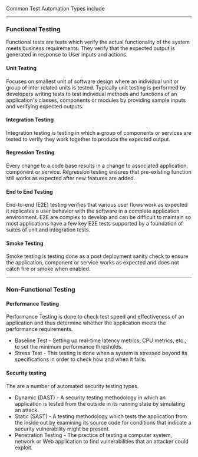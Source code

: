 Common Test Automation Types include

---

### Functional Testing

 Functional tests are tests which verify the actual functionality of the system meets business requirements. They verify that the expected output is generated in response to User inputs and actions.

#### Unit Testing

Focuses on smallest unit of software design where an individual unit or group of inter related units is tested. Typically unit testing is performed by developers writing tests to test individual methods and functions of an application's classes, components or modules by providing sample inputs and verifying expected outputs.

#### Integration Testing

Integration testing is testing in which a group of components or services are tested to verify they work together to produce the expected output.

#### Regression Testing

Every change to a code base results in a change to associated application, component or service. Regression testing ensures that pre-existing function still works as expected after new features are added.

#### End to End Testing

End-to-end (E2E) testing verifies that various user flows work as expected it replicates a user behavior with the software in a complete application environment. E2E are complex to develop and can be difficult to maintain so most applications have a few key E2E tests supported by a foundation of suites of unit and integration tests.

#### Smoke Testing

Smoke testing is testing done as a post deployment sanity check to ensure the application, component or service works as expected and does not catch fire or smoke when enabled.

---

### Non-Functional Testing

#### Performance Testing

Performance Testing is done to check test speed and effectiveness of an application and thus determine whether the application meets the performance requirements.

- Baseline Test - Setting up real-time latency metrics, CPU metrics, etc., to set the minimum performance thresholds.
- Stress Test - This testing is done when a system is stressed beyond its specifications in order to check how and when it fails.

#### Security testing

The are a number of automated security testing types.

  - Dynamic (DAST) - A security testing methodology in which an application is tested from the outside in its running state by simulating an attack.
  - Static (SAST) - A testing methodology which tests the application from the inside out by examining its source code for conditions that indicate a security vulnerability might be present.
  - Penetration Testing - The practice of testing a computer system, network or Web application to find vulnerabilities that an attacker could exploit.
